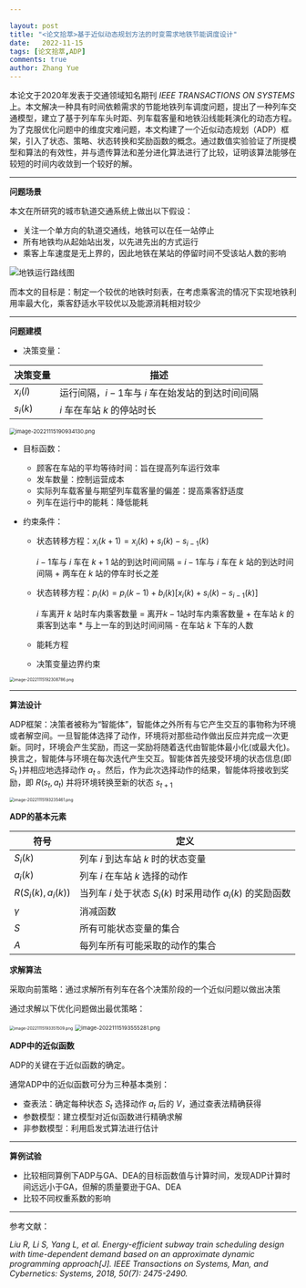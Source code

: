 ```yaml
---

layout: post
title: "<论文拾萃>基于近似动态规划方法的时变需求地铁节能调度设计"
date:   2022-11-15
tags: [论文拾萃,ADP]
comments: true
author: Zhang Yue
---
```


本论文于2020年发表于交通领域知名期刊 *IEEE TRANSACTIONS ON SYSTEMS* 上。本文解决一种具有时间依赖需求的节能地铁列车调度问题，提出了一种列车交通模型，建立了基于列车车头时距、列车载客量和地铁沿线能耗演化的动态方程。为了克服优化问题中的维度灾难问题，本文构建了一个近似动态规划（ADP）框架，引入了状态、策略、状态转换和奖励函数的概念。通过数值实验验证了所提模型和算法的有效性，并与遗传算法和差分进化算法进行了比较，证明该算法能够在较短的时间内收敛到一个较好的解。

-------------

**问题场景**

本文在所研究的城市轨道交通系统上做出以下假设：

- 关注一个单方向的轨道交通线，地铁可以在任一站停止
- 所有地铁均从起始站出发，以先进先出的方式运行
- 乘客上车速度是无上界的，因此地铁在某站的停留时间不受该站人数的影响

![地铁运行路线图](https://s2.loli.net/2022/11/15/I9OQn4HW5v8s6Jf.png)

而本文的目标是：制定一个较优的地铁时刻表，在考虑乘客流的情况下实现地铁利用率最大化，乘客舒适水平较优以及能源消耗相对较少

-----------

**问题建模**

- 决策变量：

| 决策变量 | 描述                                             |
| -------- | ------------------------------------------------ |
| $x_i(l)$ | 运行间隔，$i-1$车与 $i$ 车在始发站的到达时间间隔 |
| $s_i(k)$ | $i$ 车在车站 $k$ 的停站时长                      |

<img src="https://s2.loli.net/2022/11/15/QebOypkd4G6qmSP.png" alt="image-20221115190934130.png" style="zoom: 67%;" />

- 目标函数：
  - 顾客在车站的平均等待时间：旨在提高列车运行效率
  - 发车数量：控制运营成本
  - 实际列车载客量与期望列车载客量的偏差：提高乘客舒适度
  - 列车在运行中的能耗：降低能耗

- 约束条件：

  - 状态转移方程：$x_i(k+1) = x_i(k) + s_i(k) - s_{i-1}(k)$

    $i-1$车与 $i$ 车在 $k+1$ 站的到达时间间隔 = $i-1$车与 $i$ 车在 $k$ 站的到达时间间隔 + 两车在 $k$ 站的停车时长之差

  - 状态转移方程：$p_i(k) = p_i(k-1) + b_i(k)[x_i(k)+s_i(k)-s_{i-1}(k)]$
    
    $i$ 车离开 $k$ 站时车内乘客数量 = 离开$k-1$站时车内乘客数量 + 在车站 $k$ 的乘客到达率 * 与上一车的到达时间间隔 - 在车站 $k$ 下车的人数
    
  - 能耗方程
  
  - 决策变量边界约束

<img src="https://s2.loli.net/2022/11/15/Kjyl6wtSON4FGIC.png" alt="image-20221115192308786.png" style="zoom:50%;" />

-------------------

**算法设计**

ADP框架：决策者被称为“智能体”，智能体之外所有与它产生交互的事物称为环境或者解空间。一旦智能体选择了动作，环境将对那些动作做出反应并完成一次更新。同时，环境会产生奖励，而这一奖励将随着迭代由智能体最小化(或最大化)。换言之，智能体与环境在每次迭代产生交互。智能体首先接受环境的状态信息(即 $S_t$ )并相应地选择动作 $a_t$ 。然后，作为此次选择动作的结果，智能体将接收到奖励，即 $R(s_t, a_t)$ 并将环境转换至新的状态 $s_{t+1}$

<img src="https://s2.loli.net/2022/11/15/nySRVtqspmCZHOP.png" alt="image-20221115193235461.png" style="zoom:50%;" />

**ADP的基本元素**

| 符号               | 定义                                                        |
| ------------------ | ----------------------------------------------------------- |
| $S_i(k)$           | 列车 $i$ 到达车站 $k$ 时的状态变量                          |
| $a_i(k)$           | 列车 $i$ 在车站 $k$ 选择的动作                              |
| $R(S_i(k),a_i(k))$ | 当列车 $i$ 处于状态 $S_i(k)$ 时采用动作 $a_i(k)$ 的奖励函数 |
| $\gamma$           | 消减函数                                                    |
| $S$                | 所有可能状态变量的集合                                      |
| $A$                | 每列车所有可能采取的动作的集合                              |



**求解算法**

采取向前策略：通过求解所有列车在各个决策阶段的一个近似问题以做出决策

通过求解以下优化问题做出最优策略：

<img src="https://s2.loli.net/2022/11/15/9JPGQOCjylndAre.png" alt="image-20221115193351509.png" style="zoom:50%;" />

<img src="https://s2.loli.net/2022/11/15/kBn3j6G2pzVKTOF.png" alt="image-20221115193555281.png" style="zoom:67%;" />



**ADP中的近似函数**

ADP的关键在于近似函数的确定。

通常ADP中的近似函数可分为三种基本类别：

- 查表法：确定每种状态 $S_t$ 选择动作 $a_t$ 后的 $V$，通过查表法精确获得
- 参数模型：建立模型对近似函数进行精确求解
- 非参数模型：利用启发式算法进行估计

---------

**算例试验**

- 比较相同算例下ADP与GA、DEA的目标函数值与计算时间，发现ADP计算时间远远小于GA，但解的质量要逊于GA、DEA
- 比较不同权重系数的影响

----------

参考文献：

*Liu R, Li S, Yang L, et al. Energy-efficient subway train scheduling design with time-dependent demand based on an approximate dynamic programming approach[J]. IEEE Transactions on Systems, Man, and Cybernetics: Systems, 2018, 50(7): 2475-2490.*